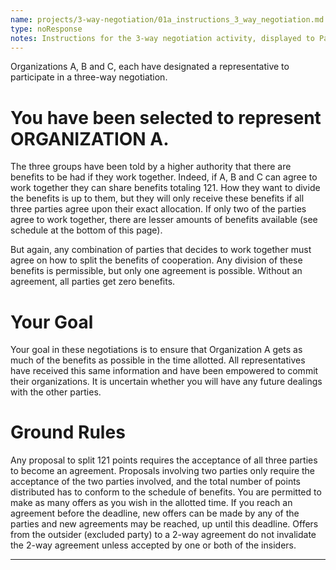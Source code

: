 ```yaml
---
name: projects/3-way-negotiation/01a_instructions_3_way_negotiation.md
type: noResponse
notes: Instructions for the 3-way negotiation activity, displayed to Participants assigned to Organization A.
---
```


Organizations A, B and C, each have designated a representative to participate in a three-way negotiation.

# You have been selected to represent **ORGANIZATION A**.

The three groups have been told by a higher authority that there are benefits to be had if they work together.  Indeed, if A, B and C can agree to work together they can share benefits totaling 121.  How they want to divide the benefits is up to them, but they will only receive these benefits if all three parties agree upon their exact allocation.  If only two of the parties agree to work together, there are lesser amounts of benefits available (see schedule at the bottom of this page).  

But again, any combination of parties that decides to work together must agree on how to split the benefits of cooperation.  Any division of these benefits is permissible, but only one agreement is possible.  Without an agreement, all parties get zero benefits. 


# Your Goal

Your goal in these negotiations is to ensure that Organization A gets as much of the benefits as possible in the time allotted.  All representatives have received this same information and have been empowered to commit their organizations.  It is uncertain whether you will have any future dealings with the other parties.


# Ground Rules

Any proposal to split 121 points requires the acceptance of all three parties to become an agreement.  Proposals involving two parties only require the acceptance of the two parties involved, and the total number of points distributed has to conform to the schedule of benefits.  You are permitted to make as many offers as you wish in the allotted time.  If you reach an agreement before the deadline, new offers can be made by any of the parties and new agreements may be reached, up until this deadline.  Offers from the outsider (excluded party) to a 2-way agreement do not invalidate the 2-way agreement unless accepted by one or both of the insiders. 


---
